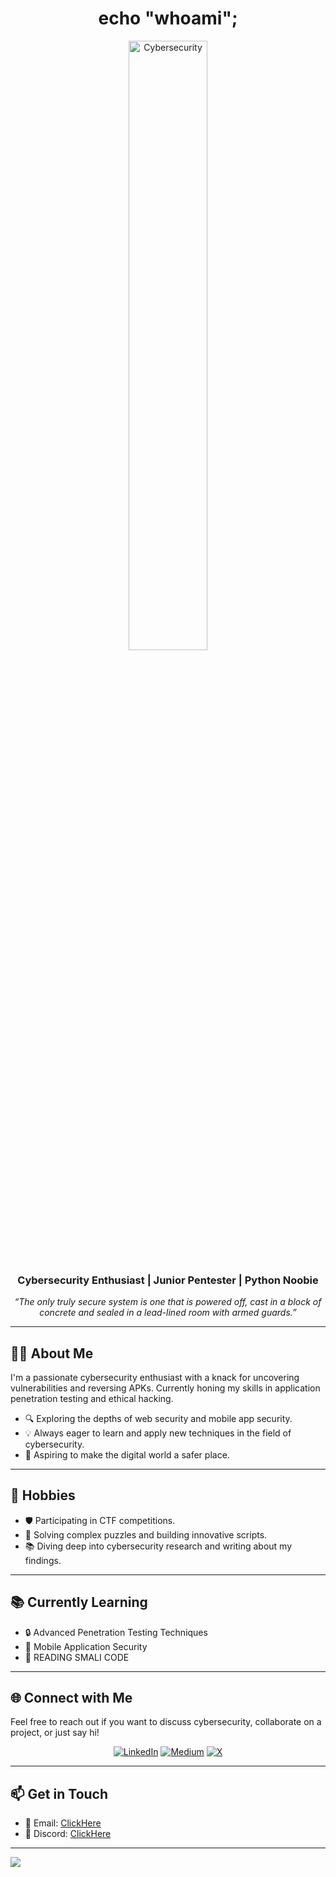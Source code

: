 <h1 align="center">echo "whoami"; </h1>
<p align="center">
  <img src="https://i.giphy.com/media/v1.Y2lkPTc5MGI3NjExY3E0cXkzOGhiZThydTFpNW81a21uenl2aXRhb2FmNDZnamZhNGxlNiZlcD12MV9pbnRlcm5hbF9naWZfYnlfaWQmY3Q9Zw/3o6Ztpw9DofPQ5vkaI/giphy.gif" alt="Cybersecurity" width="50%">
</p>
<h3 align="center">Cybersecurity Enthusiast | Junior Pentester | Python Noobie </h3>
<p align="center">
    <i>“The only truly secure system is one that is powered off, cast in a block of concrete and sealed in a lead-lined room with armed guards.”</i>
</p>

---

## 👨‍💻 About Me

I'm a passionate cybersecurity enthusiast with a knack for uncovering vulnerabilities and reversing APKs. Currently honing my skills in application penetration testing and ethical hacking.

- 🔍 Exploring the depths of web security and mobile app security.
- 💡 Always eager to learn and apply new techniques in the field of cybersecurity.
- 🚀 Aspiring to make the digital world a safer place.

---


## 📅 Hobbies

- 🛡️ Participating in CTF competitions.
- 🧩 Solving complex puzzles and building innovative scripts.
- 📚 Diving deep into cybersecurity research and writing about my findings.

---



## 📚 Currently Learning

- 🔒 Advanced Penetration Testing Techniques
- 📱 Mobile Application Security
- 📱 READING SMALI CODE


---


## 🌐 Connect with Me

Feel free to reach out if you want to discuss cybersecurity, collaborate on a project, or just say hi!

<p align="center">
    <a href="https://www.linkedin.com/in/ymuu/"><img src="https://img.shields.io/badge/LinkedIn-%230077B5.svg?style=for-the-badge&logo=linkedin&logoColor=white" alt="LinkedIn"></a>
   <a href="https://ymuu.medium.com/"><img src="https://img.shields.io/badge/Medium-%2312100E.svg?style=for-the-badge&logo=medium&logoColor=white" alt="Medium"></a>
   <a href="https://x.com/mumen_y_musleh"><img src="https://img.shields.io/badge/X-%23000000.svg?style=for-the-badge&logo=x&logoColor=white" alt="X"></a>
</p>
          

---

## 📫 Get in Touch

- 📧 Email: [ClickHere](mailto:mumenyasser101@gmail.com)
- 💬 Discord: [ClickHere](https://discordapp.com/users/ymuu_)

---
[![](https://visitcount.itsvg.in/api?id=ymuuuu&icon=0&color=0)](https://visitcount.itsvg.in)


